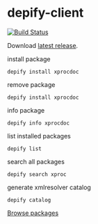 depify-client
=============

[![Build Status](https://travis-ci.org/depify/depify-client.svg)](https://travis-ci.org/depify/depify-client)

Download [latest release](https://github.com/depify/depify-client/releases/latest).

install package
```
depify install xprocdoc
```

remove package
```
depify install xprocdoc
```

info package
```
depify info xprocdoc
```

list installed packages
```
depify list
```

search all packages
```
depify search xproc
```

generate xmlresolver catalog
```
depify catalog
```

[Browse packages](http://depify.com)
